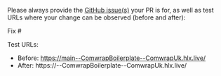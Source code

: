 Please always provide the [GitHub issue(s)](../issues) your PR is for, as well as test URLs where your change can be observed (before and after):

Fix #<gh-issue-id>

Test URLs:
- Before: https://main--ComwrapBoilerplate--ComwrapUk.hlx.live/
- After: https://<branch>--ComwrapBoilerplate--ComwrapUk.hlx.live/
